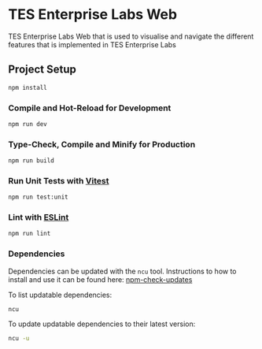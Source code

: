 # TES Enterprise Labs Web

TES Enterprise Labs Web that is used to visualise and navigate the different features that is implemented in 
TES Enterprise Labs

## Project Setup

```sh
npm install
```

### Compile and Hot-Reload for Development

```sh
npm run dev
```

### Type-Check, Compile and Minify for Production

```sh
npm run build
```

### Run Unit Tests with [Vitest](https://vitest.dev/)

```sh
npm run test:unit
```

### Lint with [ESLint](https://eslint.org/)

```sh
npm run lint
```

### Dependencies

Dependencies can be updated with the `ncu` tool. Instructions to how to install and use it can be found here:
[npm-check-updates](https://www.npmjs.com/package/npm-check-updates)

To list updatable dependencies:

```bash
ncu
```

To update updatable dependencies to their latest version:

```bash
ncu -u
```
